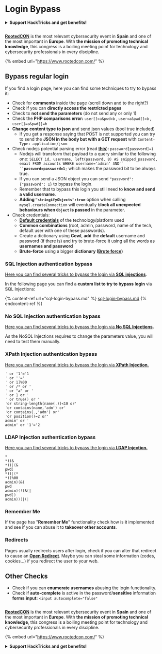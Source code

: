 # Login Bypass

<details>

<summary><strong>Support HackTricks and get benefits!</strong></summary>

* Do you work in a **cybersecurity company**? Do you want to see your **company advertised in HackTricks**? or do you want to have access to the **latest version of the PEASS or download HackTricks in PDF**? Check the [**SUBSCRIPTION PLANS**](https://github.com/sponsors/carlospolop)!
* Discover [**The PEASS Family**](https://opensea.io/collection/the-peass-family), our collection of exclusive [**NFTs**](https://opensea.io/collection/the-peass-family)
* Get the [**official PEASS & HackTricks swag**](https://peass.creator-spring.com)
* **Join the** [**💬**](https://emojipedia.org/speech-balloon/) [**Discord group**](https://discord.gg/hRep4RUj7f) or the [**telegram group**](https://t.me/peass) or **follow** me on **Twitter** [**🐦**](https://github.com/carlospolop/hacktricks/tree/7af18b62b3bdc423e11444677a6a73d4043511e9/\[https:/emojipedia.org/bird/README.md)[**@carlospolopm**](https://twitter.com/carlospolopm)**.**
* **Share your hacking tricks by submitting PRs to the** [**hacktricks github repo**](https://github.com/carlospolop/hacktricks)**.**

</details>

<figure><img src="https://files.gitbook.com/v0/b/gitbook-x-prod.appspot.com/o/spaces%2F-L_2uGJGU7AVNRcqRvEi%2Fuploads%2FelPCTwoecVdnsfjxCZtN%2Fimage.png?alt=media&#x26;token=9ee4ff3e-92dc-471c-abfe-1c25e446a6ed" alt=""><figcaption></figcaption></figure>

[**RootedCON**](https://www.rootedcon.com/) is the most relevant cybersecurity event in **Spain** and one of the most important in **Europe**. With **the mission of promoting technical knowledge**, this congress is a boiling meeting point for technology and cybersecurity professionals in every discipline.

{% embed url="https://www.rootedcon.com/" %}

## **Bypass regular login**

If you find a login page, here you can find some techniques to try to bypass it:

* Check for **comments** inside the page (scroll down and to the right?)
* Check if you can **directly access the restricted pages**
* Check to **not send the parameters** (do not send any or only 1)
* Check the **PHP comparisons error:** `user[]=a&pwd=b` , `user=a&pwd[]=b` , `user[]=a&pwd[]=b`
* **Change content type to json** and send json values (bool true included)
  * If you get a response saying that POST is not supported you can try to send the **JSON in the body but with a GET request** with `Content-Type: application/json`
* Check nodejs potential parsing error (read [**this**](https://flattsecurity.medium.com/finding-an-unseen-sql-injection-by-bypassing-escape-functions-in-mysqljs-mysql-90b27f6542b4)): `password[password]=1`
  * Nodejs will transform that payload to a query similar to the following one: ` SELECT id, username, left(password, 8) AS snipped_password, email FROM accounts WHERE username='admin' AND`` `` `**`password=password=1`**`;` which makes the password bit to be always true.
  * If you can send a JSON object you can send `"password":{"password": 1}` to bypass the login.
  * Remember that to bypass this login you still need to **know and send a valid username**.
  * **Adding `"stringifyObjects":true`** option when calling `mysql.createConnection` will eventually b**lock all unexpected behaviours when `Object` is passed** in the parameter.
* Check credentials:
  * [**Default credentials**](../../generic-methodologies-and-resources/brute-force.md#default-credentials) of the technology/platform used
  * **Common combinations** (root, admin, password, name of the tech, default user with one of these passwords).
  * Create a dictionary using **Cewl**, **add** the **default** username and password (if there is) and try to brute-force it using all the words as **usernames and password**
  * **Brute-force** using a bigger **dictionary (**[**Brute force**](../../generic-methodologies-and-resources/brute-force.md#http-post-form)**)**

### SQL Injection authentication bypass

[Here you can find several tricks to bypass the login via **SQL injections**](../sql-injection/#authentication-bypass).

In the following page you can find a **custom list to try to bypass login** via SQL Injections:

{% content-ref url="sql-login-bypass.md" %}
[sql-login-bypass.md](sql-login-bypass.md)
{% endcontent-ref %}

### No SQL Injection authentication bypass

[Here you can find several tricks to bypass the login via **No SQL Injections**](../nosql-injection.md#basic-authentication-bypass)**.**

As the NoSQL Injections requires to change the parameters value, you will need to test them manually.

### XPath Injection authentication bypass

[Here you can find several tricks to bypass the login via **XPath Injection.**](../xpath-injection.md#authentication-bypass)

```
' or '1'='1
' or ''='
' or 1]%00
' or /* or '
' or "a" or '
' or 1 or '
' or true() or '
'or string-length(name(.))<10 or'
'or contains(name,'adm') or'
'or contains(.,'adm') or'
'or position()=2 or'
admin' or '
admin' or '1'='2
```

### LDAP Injection authentication bypass

[Here you can find several tricks to bypass the login via **LDAP Injection.**](../ldap-injection.md#login-bypass)

```
*
*)(&
*)(|(&
pwd)
*)(|(*
*))%00
admin)(&)
pwd
admin)(!(&(|
pwd))
admin))(|(|
```

### Remember Me

If the page has "**Remember Me**" functionality check how is it implemented and see if you can abuse it to **takeover other accounts**.

### Redirects

Pages usually redirects users after login, check if you can alter that redirect to cause an [**Open Redirect**](../open-redirect.md). Maybe you can steal some information (codes, cookies...) if you redirect the user to your web.

## Other Checks

* Check if you can **enumerate usernames** abusing the login functionality.
* Check if **auto-complete** is active in the password/**sensitive** information **forms** **input:** `<input autocomplete="false"`



<figure><img src="https://files.gitbook.com/v0/b/gitbook-x-prod.appspot.com/o/spaces%2F-L_2uGJGU7AVNRcqRvEi%2Fuploads%2FelPCTwoecVdnsfjxCZtN%2Fimage.png?alt=media&#x26;token=9ee4ff3e-92dc-471c-abfe-1c25e446a6ed" alt=""><figcaption></figcaption></figure>

​​[**RootedCON**](https://www.rootedcon.com/) is the most relevant cybersecurity event in **Spain** and one of the most important in **Europe**. With **the mission of promoting technical knowledge**, this congress is a boiling meeting point for technology and cybersecurity professionals in every discipline.

{% embed url="https://www.rootedcon.com/" %}

<details>

<summary><strong>Support HackTricks and get benefits!</strong></summary>

* Do you work in a **cybersecurity company**? Do you want to see your **company advertised in HackTricks**? or do you want to have access to the **latest version of the PEASS or download HackTricks in PDF**? Check the [**SUBSCRIPTION PLANS**](https://github.com/sponsors/carlospolop)!
* Discover [**The PEASS Family**](https://opensea.io/collection/the-peass-family), our collection of exclusive [**NFTs**](https://opensea.io/collection/the-peass-family)
* Get the [**official PEASS & HackTricks swag**](https://peass.creator-spring.com)
* **Join the** [**💬**](https://emojipedia.org/speech-balloon/) [**Discord group**](https://discord.gg/hRep4RUj7f) or the [**telegram group**](https://t.me/peass) or **follow** me on **Twitter** [**🐦**](https://github.com/carlospolop/hacktricks/tree/7af18b62b3bdc423e11444677a6a73d4043511e9/\[https:/emojipedia.org/bird/README.md)[**@carlospolopm**](https://twitter.com/carlospolopm)**.**
* **Share your hacking tricks by submitting PRs to the** [**hacktricks github repo**](https://github.com/carlospolop/hacktricks)**.**

</details>

